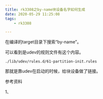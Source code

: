 ```yaml
---
title: rk3308之by-name块设备名字如何生成
date: 2020-05-29 11:25:08
tags:
	- rk3308

---
```




在编译的target目录下搜索“by-name”。

可以看到是udev的规则文件有这个内容。

```
./lib/udev/rules.d/61-partition-init.rules
```

那就是靠udev在启动的时候，给块设备做了链接。



参考资料

1、

